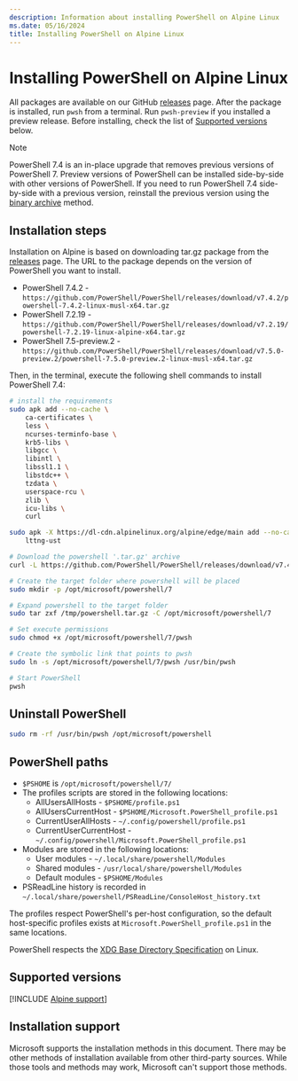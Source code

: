 ```yaml
---
description: Information about installing PowerShell on Alpine Linux
ms.date: 05/16/2024
title: Installing PowerShell on Alpine Linux
---
```

# Installing PowerShell on Alpine Linux

All packages are available on our GitHub [releases][03] page. After the package is installed, run
`pwsh` from a terminal. Run `pwsh-preview` if you installed a preview release. Before installing,
check the list of [Supported versions][02] below.

> [!NOTE]
> PowerShell 7.4 is an in-place upgrade that removes previous versions of PowerShell 7. Preview
> versions of PowerShell can be installed side-by-side with other versions of PowerShell. If you
> need to run PowerShell 7.4 side-by-side with a previous version, reinstall the previous version
> using the [binary archive][05] method.

## Installation steps

Installation on Alpine is based on downloading tar.gz package from the [releases][03] page. The URL
to the package depends on the version of PowerShell you want to install.

- PowerShell 7.4.2 - `https://github.com/PowerShell/PowerShell/releases/download/v7.4.2/powershell-7.4.2-linux-musl-x64.tar.gz`
- PowerShell 7.2.19 - `https://github.com/PowerShell/PowerShell/releases/download/v7.2.19/powershell-7.2.19-linux-alpine-x64.tar.gz`
- PowerShell 7.5-preview.2 - `https://github.com/PowerShell/PowerShell/releases/download/v7.5.0-preview.2/powershell-7.5.0-preview.2-linux-musl-x64.tar.gz`

Then, in the terminal, execute the following shell commands to install PowerShell 7.4:

```sh
# install the requirements
sudo apk add --no-cache \
    ca-certificates \
    less \
    ncurses-terminfo-base \
    krb5-libs \
    libgcc \
    libintl \
    libssl1.1 \
    libstdc++ \
    tzdata \
    userspace-rcu \
    zlib \
    icu-libs \
    curl

sudo apk -X https://dl-cdn.alpinelinux.org/alpine/edge/main add --no-cache \
    lttng-ust

# Download the powershell '.tar.gz' archive
curl -L https://github.com/PowerShell/PowerShell/releases/download/v7.4.2/powershell-7.4.2-linux-musl-x64.tar.gz -o /tmp/powershell.tar.gz

# Create the target folder where powershell will be placed
sudo mkdir -p /opt/microsoft/powershell/7

# Expand powershell to the target folder
sudo tar zxf /tmp/powershell.tar.gz -C /opt/microsoft/powershell/7

# Set execute permissions
sudo chmod +x /opt/microsoft/powershell/7/pwsh

# Create the symbolic link that points to pwsh
sudo ln -s /opt/microsoft/powershell/7/pwsh /usr/bin/pwsh

# Start PowerShell
pwsh
```

## Uninstall PowerShell

```sh
sudo rm -rf /usr/bin/pwsh /opt/microsoft/powershell
```

## PowerShell paths

- `$PSHOME` is `/opt/microsoft/powershell/7/`
- The profiles scripts are stored in the following locations:
  - AllUsersAllHosts - `$PSHOME/profile.ps1`
  - AllUsersCurrentHost - `$PSHOME/Microsoft.PowerShell_profile.ps1`
  - CurrentUserAllHosts - `~/.config/powershell/profile.ps1`
  - CurrentUserCurrentHost - `~/.config/powershell/Microsoft.PowerShell_profile.ps1`
- Modules are stored in the following locations:
  - User modules - `~/.local/share/powershell/Modules`
  - Shared modules - `/usr/local/share/powershell/Modules`
  - Default modules - `$PSHOME/Modules`
- PSReadLine history is recorded in `~/.local/share/powershell/PSReadLine/ConsoleHost_history.txt`

The profiles respect PowerShell's per-host configuration, so the default host-specific profiles
exists at `Microsoft.PowerShell_profile.ps1` in the same locations.

PowerShell respects the [XDG Base Directory Specification][04] on Linux.

## Supported versions

[!INCLUDE [Alpine support](../../includes/alpine-support.md)]

## Installation support

Microsoft supports the installation methods in this document. There may be other methods of
installation available from other third-party sources. While those tools and methods may work,
Microsoft can't support those methods.

<!-- link references -->
[02]: #supported-versions
[03]: https://aka.ms/PowerShell-Release?tag=stable
[04]: https://specifications.freedesktop.org/basedir-spec/basedir-spec-latest.html
[05]: install-other-linux.md#binary-archives
